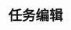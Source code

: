 # 任务编辑

<div id="app">
  <build ref="build" :data="data" :value="value" :errors="errors" :rules="rules" :label-width="labelWidth"></build>
  <Modal v-model="openNewReq"
    title="对话框标题"
    width="1024"
    ref="dialog"
  >
    <Grid ref="dialogGrid" :data="reqData" :value="reqValue"></Grid>
  </Model>
</div>
<script>
Vue.component('team', {
    template: '<Grid ref="grid" :data="data" :value="value" @input="handleInput"><h3 slot="beforeQuery">小组角色</h3></Grid>',
    props: ['value'],
    data: function () {
      var self = this
      return  {
          data: {
            indexCol: true,
            checkColTitle: '',
            idField: 'sn',
            editMode: 'row',
            actionColumn: 'action',
            height: 150,
            columns: [
              {name: 'sn', title: 'ID', hidden: true},
              {name: 'name', title: '成员角色', width: 100, editor: {type: 'select'}},
              {name: 'user', title: '人员', width: 120, editor: {type: 'select', options: {
                  filterable: true, remote: true, rich: true, remoteMethod: function(query, callback){
                    setTimeout(function(){
                      if (query === 'a')
                        callback([{value:'A', label:'Test A', text: 'A'}, {value:'B', label:'Test B', text: 'B'}, {value:'C', label:'Test C', text: 'C'}])
                      else
                        callback([{value:'D', label:'Test D', text: 'D'}, {value:'E', label:'Test E', text: 'E'}, {value:'F', label:'Test F', text: 'F'}])
                      }, 1000)
                    },
                  },
                  onChange: function(v, row){
                    console.log(v)
                    self.$set(row, 'username', v.text || '')
                  }
                },
              },
              {name: 'username', title: '姓名', width: 100, editor: {static: true}},
              {name: 'members', title: '成员', editor: {type: 'select', multiple: true, options: {
                  filterable: true, remote: true, rich: true, remoteMethod: function(query, callback){
                    setTimeout(function(){
                      if (query === 'a')
                        callback([{value:'A', label:'Test A', text: 'A'}, {value:'B', label:'Test B', text: 'B'}, {value:'C', label:'Test C', text: 'C'}])
                      else
                        callback([{value:'D', label:'Test D', text: 'D'}, {value:'E', label:'Test E', text: 'E'}, {value:'F', label:'Test F', text: 'F'}])
                    }, 1000)
                  },
                  remoteSelected: function(v, callback){
                    setTimeout(function(){
                      if (v && v.length > 0)
                        callback([{label: 'Test A', value: 'A'}])
                    }, 1000)
                  },
                  onRenderLabel: function(item) {
                    return '<span class="item">' + item.text + ' - ' + item.label + '</span>'
                  },
                  onChanging: function(value, selected) {
                    console.log(value, selected)
                  }
                }
              }},
              {name: 'action', title: '操作', width: 250, render: function(h, param){
                var buttons = [
                  param.grid.defaultEditRender(h, param.row),
                  param.grid.defaultDeleteRender(h, param.row),
                ]
                if (!param.row._editting) {
                  buttons.push(h('Button', 
                    {
                      props: {
                        type: 'primary',
                        size: 'small',
                      },
                      style: {
                          margin: '0 5px'
                      },
                      on: {
                        click: function () {
                          param.grid.store.addEditRow({name: param.row.name, members: param.row.members})
                        }
                      }
                    }, '缺省增加')
                  )
                }
                return h('div', {
                  'class': 'u-cell-text'
                }, buttons)
              }}
            ],
            pagination: true,
            total: 1,
            buttons: [
              [{label: '增加角色', type:'primary', onClick: function(target, store){
                store.addEditRow(null)
              }}]
            ],
            onSaveRow: function (row, callback) {
              self.$Message.info("save")
              callback('ok', row)
              console.log('save', row)
            },
            onDeleteRow: function (row, callback) {
              self.$Message.info("delete")
              callback('ok', row)
              console.log('delete', row)
            }
          }
        }
      },
      methods: {
        handleInput: function (value) {
          this.$emit('input', value)
        }
      },
      mounted: function () {
        var self = this
        setTimeout(function(){
          var col = self.$refs.grid.getColumn('name')
          self.$set(col.editor, 'options', {filterable: true, choices: [['A', 'Test ATEST B TEST C test DTEST B TEST C test D'], ['B', 'Test B']]})
        }, 1000)
      }
    }
  )
Vue.component('mybox', {
  template: ['<Card style="margin-bottom:20px">',
  '<p slot="title" style="margin-bottom:0">基本信息（使用Card组件）</p>',
  '<i-button slot="extra" size="small">新增</i-button>',
  '<slot></slot>',
  '</Card>'].join('')
})
var ex_build_02 = new Vue({
  el: '#app',
  data: function () {
    var self = this
    var data = [
      {
        boxComponent: 'mybox',
        title: '基本信息',
        fields: [
          {name: 'title', label: '标题', placeholder: '请输入...', required: true},
          {name: 'desc', label: '说明', type: 'text', required: true, options: {
            autosize: {minRows: 5}
          }},
        ],
        layout: [
          ['title'],
          ['desc']
        ],
        labelDir: 'vertical'
      },
      {
        title: '关联业务要求',
        boxOptions: {headerClass: 'primary'},
        fields: [
          {name: 'busirequires', label: '', type: 'Grid', options: {
            data: {
              indexCol: true,
              checkColTitle: '',
              idField: 'sn',
              columns: [
                {name: 'sn', title: '业务要求编号', width: 150},
                {name: 'title', title: '业务要求名称', align: 'left'},
                {name: 'depart', title: '提出部门', width: 200},
                {name: 'contact', title: '联系人', width: 100},
                {name: 'action', title: '操作', width: 60, render: function (h, param){
                  return h('i-button', {
                    on: {
                      click: function(value) {
                        console.log(param)
                      }
                    },
                    props: {
                      size: 'small',
                      type: 'error'
                    }
                  }, '删除')
                }}
              ],
              pagination: true,
              total: 1,
              buttons: [
                [{label: '关联业务要求', type:'primary', onClick: function(){
                  self.openNewReq = !self.openNewReq
                  self.$refs.dialogGrid.deselectAll()
                }}]
              ],
            }
          }
          },
        ],
        layout: [
          ['busirequires'],
        ]
      },
      {
        title: '需求项分析结果',
        boxOptions: {headerClass: 'primary'},
        fields: [
          {name: 'reqitems', label: '', type: 'Grid', options: {
            data: {
              indexCol: true,
              checkColTitle: '',
              idField: 'sn',
              columns: [
                {name: 'sn', title: '业务要求编号', width: 150},
                {name: 'title', title: '业务要求名称', align: 'left'},
                {name: 'reqitemsn', title: '需求项编号', width: 150},
                {name: 'reqitemname', title: '需求项名称', width: 100},
                {name: 'type', title: '项目类型', width: 100},
                {name: 'prjname', title: '项目名称', width: 100},
                {name: 'action', title: '操作', width: 120, render: function (h, param){
                  return h('div', {
                  },
                  [
                    h('i-button', {
                      style: {
                        marginRight: '4px'
                      },
                      on: {
                        click: function(value) {
                          console.log(param)
                        }
                      },
                      props: {
                        size: 'small',
                        type: 'error'
                      }
                    }, '删除'),
                    h('i-button', {
                      on: {
                        click: function(value) {
                          console.log(param)
                        }
                      },
                      props: {
                        size: 'small',
                        type: 'primary'
                      }
                    }, '关联项目')
                  ])
                }}
              ],
              pagination: true,
              total: 1,
              buttons: [
                [
                  {label: '导入需求项分析结果', type:'primary', onClick: function(){
                  }},
                  {label: '导入模板下载', type:'default', onClick: function(){
                  }}
                ]
              ],
            }
          }
          },
        ],
        layout: [
          ['reqitems'],
        ]
      },
      {
        title: '小组成员',
        boxOptions: {headerClass: 'primary'},
        fields: [
          {name: 'team', label: '', type: 'team'}
        ],
        layout: [
          ['team'],
        ]
      },
    ]
    var reqData = {
      width: 988,
      height: 150,
      checkCol: true,
      indexCol: true,
      pagination: true,
      idField: 'sn',
      editMode: 'row',
      actionColumn: 'action',
      buttons: [
        [
          {label: '新建', type:'primary', onClick: function(target, store){
              store.addEditRow({name2: 'A'}, true)
            }
          }
        ],
      ],
      columns: [
        {name: 'sn', title: '业务要求编号', width: 150},
        {name: 'title', title: '业务要求名称'},
        {name: 'depart', title: '提出部门', width: 200},
        {name: 'contact', title: '联系人', width: 100, editor: {type: 'select', options: {
            choices: [['A', '张三'], ['B', '李四']]
          }}
        },
        {name: 'action', title: '操作', width: 120}
      ],
      onLoadData: function (url, param, callback) {
        var data = [
          {sn: 'Test001', title: 'AAAAA', depart: 'BBBBB', contact: 'A'},
          {sn: 'Test002', title: 'AAAAA', depart: 'BBBBB', contact: 'A'},
          {sn: 'Test003', title: 'AAAAA', depart: 'BBBBB', contact: 'A'},
          {sn: 'Test004', title: 'AAAAA', depart: 'BBBBB', contact: 'A'},
          {sn: 'Test005', title: 'AAAAA', depart: 'BBBBB', contact: 'A'},
          {sn: 'Test006', title: 'AAAAA', depart: 'BBBBB', contact: 'A'},
          {sn: 'Test007', title: 'AAAAA', depart: 'BBBBB', contact: 'A'},
        ]
        setTimeout( function () {
          callback(data, {total:100})
          }, 0)
      },
    }
    return {data:data, 
            value: {
              busirequires: []
            },
            reqData: reqData,
            reqValue: [],
            errors: {},
            rules: {},
            labelWidth: 150,
            openNewReq: false
          }
  },
  mounted: function () {
    var self = this
    setTimeout(function() {
      self.value.busirequires = [
        {sn: 'Test001', title: 'AAAAA', depart: 'BBBBB', contact: 'CCCCC'},
        {sn: 'Test002', title: 'AAAAA', depart: 'BBBBB', contact: 'CCCCC'},
        {sn: 'Test003', title: 'AAAAA', depart: 'BBBBB', contact: 'CCCCC'},
        {sn: 'Test004', title: 'AAAAA', depart: 'BBBBB', contact: 'CCCCC'},
        {sn: 'Test005', title: 'AAAAA', depart: 'BBBBB', contact: 'CCCCC'},
      ]
    }, 1000)
    // setTimeout(function() {
    //  self.reqValue = [
    //    {sn: 'Test001', title: 'AAAAA', depart: 'BBBBB', contact: 'A'}
    //  ]
    //}, 1000)
    setTimeout(function() {
      self.$set(self.value, 'team', [
          {sn: '1', name: 'A', user: {label: 'Test A', value: 'A'}, members: [{label: 'Test A', value: 'A'}, {label: 'Test B', value: 'B'}] },
          {sn: '2', name: 'B', user: {label: 'Test C', value: 'C'}, members: [{label: 'Test A', value: 'A'}, {label: 'Test C', value: 'C'}] }
        ]
      )
    }, 1000)
  },
  methods: {
    save: function(error) {
      if (error) {
        this.$Message.error(error)
      } else {
        this.$Message.info('saved')
      }
    }
  }
})
</script>